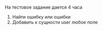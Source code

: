 На тестовое задание дается 4 часа
1) Найти ошибку или ошибки
2) Добавить к сущности user любое поле
